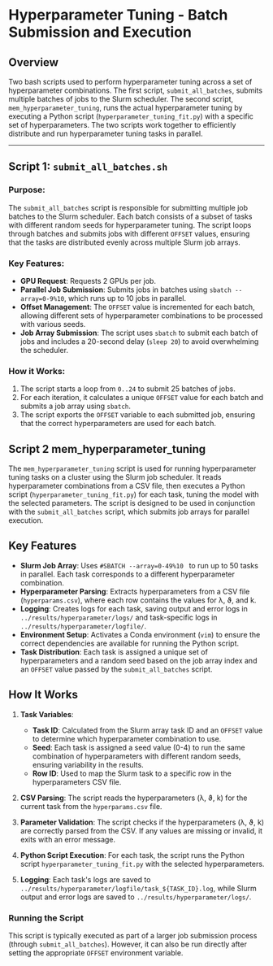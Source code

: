 # Hyperparameter Tuning - Batch Submission and Execution

## Overview

Two bash scripts used to perform hyperparameter tuning across a set of hyperparameter combinations. The first script, `submit_all_batches`, submits multiple batches of jobs to the Slurm scheduler. The second script, `mem_hyperparameter_tuning`, runs the actual hyperparameter tuning by executing a Python script (`hyperparameter_tuning_fit.py`) with a specific set of hyperparameters. The two scripts work together to efficiently distribute and run hyperparameter tuning tasks in parallel.

---

## Script 1: `submit_all_batches.sh`

### Purpose:
The `submit_all_batches` script is responsible for submitting multiple job batches to the Slurm scheduler. Each batch consists of a subset of tasks with different random seeds for hyperparameter tuning. The script loops through batches and submits jobs with different `OFFSET` values, ensuring that the tasks are distributed evenly across multiple Slurm job arrays.

### Key Features:
- **GPU Request**: Requests 2 GPUs per job.
- **Parallel Job Submission**: Submits jobs in batches using `sbatch --array=0-9%10`, which runs up to 10 jobs in parallel.
- **Offset Management**: The `OFFSET` value is incremented for each batch, allowing different sets of hyperparameter combinations to be processed with various seeds.
- **Job Array Submission**: The script uses `sbatch` to submit each batch of jobs and includes a 20-second delay (`sleep 20`) to avoid overwhelming the scheduler.

### How it Works:
1. The script starts a loop from `0..24` to submit 25 batches of jobs.
2. For each iteration, it calculates a unique `OFFSET` value for each batch and submits a job array using `sbatch`.
3. The script exports the `OFFSET` variable to each submitted job, ensuring that the correct hyperparameters are used for each batch.

## Script 2 mem_hyperparameter_tuning

The `mem_hyperparameter_tuning` script is used for running hyperparameter tuning tasks on a cluster using the Slurm job scheduler. It reads hyperparameter combinations from a CSV file, then executes a Python script (`hyperparameter_tuning_fit.py`) for each task, tuning the model with the selected parameters. The script is designed to be used in conjunction with the `submit_all_batches` script, which submits job arrays for parallel execution.

## Key Features

- **Slurm Job Array**: Uses `#SBATCH --array=0-49%10 ` to run up to 50 tasks in parallel. Each task corresponds to a different hyperparameter combination.
- **Hyperparameter Parsing**: Extracts hyperparameters from a CSV file (`hyperparams.csv`), where each row contains the values for λ, ϑ, and k.
- **Logging**: Creates logs for each task, saving output and error logs in `../results/hyperparameter/logs/` and task-specific logs in `../results/hyperparameter/logfile/`.
- **Environment Setup**: Activates a Conda environment (`vim`) to ensure the correct dependencies are available for running the Python script.
- **Task Distribution**: Each task is assigned a unique set of hyperparameters and a random seed based on the job array index and an `OFFSET` value passed by the `submit_all_batches` script.

## How It Works

1. **Task Variables**:
   - **Task ID**: Calculated from the Slurm array task ID and an `OFFSET` value to determine which hyperparameter combination to use.
   - **Seed**: Each task is assigned a seed value (0-4) to run the same combination of hyperparameters with different random seeds, ensuring variability in the results.
   - **Row ID**: Used to map the Slurm task to a specific row in the hyperparameters CSV file.

2. **CSV Parsing**: The script reads the hyperparameters (λ, ϑ, k) for the current task from the `hyperparams.csv` file. 

3. **Parameter Validation**: The script checks if the hyperparameters (λ, ϑ, k) are correctly parsed from the CSV. If any values are missing or invalid, it exits with an error message.

4. **Python Script Execution**: For each task, the script runs the Python script `hyperparameter_tuning_fit.py` with the selected hyperparameters.

5. **Logging**: Each task's logs are saved to `../results/hyperparameter/logfile/task_${TASK_ID}.log`, while Slurm output and error logs are saved to `../results/hyperparameter/logs/`.


### Running the Script
This script is typically executed as part of a larger job submission process (through `submit_all_batches`). However, it can also be run directly after setting the appropriate `OFFSET` environment variable.


